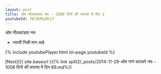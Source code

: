 ```yaml
---
layout: post
title: ओम नीलकांडया नमः - 1008 दिनों की तपस्या में दिन 1
youtubeId: fDl9UMy8hjY
---
```

 
 
 ओम नीलकांडया नमः  
 
 -  ज्याची निळी मान आहे 
 
  
 
  
 
 
 
 
 
 


{% include youtubePlayer.html id=page.youtubeId %}
 
[Next]({{ site.baseurl }}{% link  split2/_posts/2014-11-29-ओम गाणं कारथरे नमः - 1008 दिनों की तपस्या में दिन 89.md%})
 
